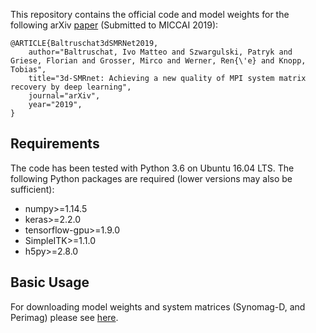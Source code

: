 This repository contains the official code and model weights for the following arXiv [paper](https://arxiv.org/abs/1905.03026) (Submitted to MICCAI 2019):

```
@ARTICLE{Baltruschat3dSMRNet2019,
    author="Baltruschat, Ivo Matteo and Szwargulski, Patryk and Griese, Florian and Grosser, Mirco and Werner, Ren{\'e} and Knopp, Tobias",
    title="3d-SMRnet: Achieving a new quality of MPI system matrix recovery by deep learning",
    journal="arXiv",
    year="2019",
}
```

## Requirements
The code has been tested with Python 3.6 on Ubuntu 16.04 LTS. The following Python packages are required (lower versions may also be sufficient):
- numpy>=1.14.5
- keras>=2.2.0
- tensorflow-gpu>=1.9.0
- SimpleITK>=1.1.0
- h5py>=2.8.0


## Basic Usage
For downloading model weights and system matrices (Synomag-D, and Perimag) please see [here](https://github.com/Ivo-B/3dSMRnet/releases/latest).
